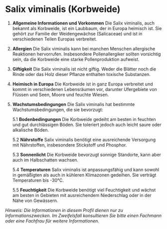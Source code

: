 # Salix viminalis (Korbweide)

1. **Allgemeine Informationen und Vorkommen**
Die Salix viminalis, auch bekannt als Korbweide, ist ein Laubbaum, der in Europa heimisch ist. Sie gehört zur Familie der Weidengewächse (Salicaceae) und ist in verschiedenen Teilen Europas verbreitet.

2. **Allergien**
Die Salix viminalis kann bei manchen Menschen allergische Reaktionen hervorrufen. Insbesondere Pollenallergiker sollten vorsichtig sein, da die Korbweide eine starke Pollenproduktion aufweist.

3. **Giftigkeit**
Die Salix viminalis ist nicht giftig. Weder die Blätter noch die Rinde oder das Holz dieser Pflanze enthalten toxische Substanzen.

4. **Heimisch in Europa**
Die Korbweide ist in ganz Europa verbreitet und kommt in verschiedenen Lebensräumen vor, darunter Ufergebiete von Flüssen und Seen, Moore und feuchte Wiesen.

5. **Wachstumsbedingungen**
Die Salix viminalis hat bestimmte Wachstumsbedingungen, die sie bevorzugt:

   5.1 **Bodenbedingungen**
   Die Korbweide gedeiht am besten in feuchten und gut durchlässigen Böden. Sie toleriert jedoch auch leicht saure oder alkalische Böden.

   5.2 **Nährstoffe**
   Salix viminalis benötigt eine ausreichende Versorgung mit Nährstoffen, insbesondere Stickstoff und Phosphor.

   5.3 **Sonnenlicht**
   Die Korbweide bevorzugt sonnige Standorte, kann aber auch im Halbschatten wachsen.

   5.4 **Temperaturen**
   Salix viminalis ist anpassungsfähig und kann sowohl in gemäßigten als auch in kühleren Klimazonen gedeihen. Sie verträgt Temperaturen bis -30°C.

   5.5 **Feuchtigkeit**
   Die Korbweide benötigt viel Feuchtigkeit und wächst am besten in Gebieten mit ausreichendem Niederschlag oder in der Nähe von Gewässern.

*Hinweis: Die Informationen in diesem Profil dienen nur zu Informationszwecken. Im Zweifelsfall konsultieren Sie bitte einen Fachmann oder eine Fachfrau für weitere Informationen.*
